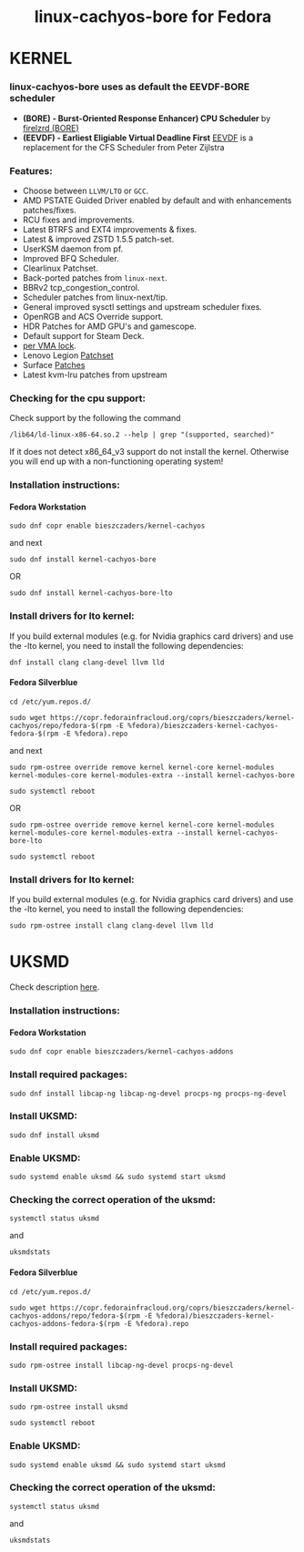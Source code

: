 <div align="center">
 
  <h1 align="center">linux-cachyos-bore for Fedora</h1>
</div>

# KERNEL

### linux-cachyos-bore uses as default the EEVDF-BORE scheduler
- **(BORE) - Burst-Oriented Response Enhancer) CPU Scheduler** by [firelzrd (BORE)](https://github.com/firelzrd/bore-scheduler)
- **(EEVDF) - Earliest Eligiable Virtual Deadline First** [EEVDF](https://lwn.net/Articles/927530/) is a replacement for the CFS Scheduler from Peter Zijlstra

### Features:
- Choose between `LLVM/LTO` or `GCC`.
- AMD PSTATE Guided Driver enabled by default and with enhancements patches/fixes.
- RCU fixes and improvements.
- Latest BTRFS and EXT4 improvements & fixes.
- Latest & improved ZSTD 1.5.5 patch-set.
- UserKSM daemon from pf.
- Improved BFQ Scheduler.
- Clearlinux Patchset.
- Back-ported patches from `linux-next`.
- BBRv2 tcp_congestion_control.
- Scheduler patches from linux-next/tip.
- General improved sysctl settings and upstream scheduler fixes.
- OpenRGB and ACS Override support.
- HDR Patches for AMD GPU's and gamescope.
- Default support for Steam Deck.
- [per VMA lock](https://lwn.net/Articles/924572/).
- Lenovo Legion [Patchset](https://github.com/johnfanv2/LenovoLegionLinux)
- Surface [Patches](https://github.com/linux-surface/linux-surface)
- Latest kvm-lru patches from upstream

### Checking for the cpu support:
Check support by the following the command
```
/lib64/ld-linux-x86-64.so.2 --help | grep "(supported, searched)"

```
If it does not detect x86_64_v3 support do not install the kernel. Otherwise you will end up with a non-functioning operating system! 

### Installation instructions:

#### Fedora Workstation

```
sudo dnf copr enable bieszczaders/kernel-cachyos
```

and next

```
sudo dnf install kernel-cachyos-bore
```

OR
```
sudo dnf install kernel-cachyos-bore-lto
```

### Install drivers for lto kernel:
If you build external modules (e.g. for Nvidia graphics card drivers) and use the -lto kernel, you need to install the following dependencies:
```
dnf install clang clang-devel llvm lld
```

#### Fedora Silverblue

```
cd /etc/yum.repos.d/

sudo wget https://copr.fedorainfracloud.org/coprs/bieszczaders/kernel-cachyos/repo/fedora-$(rpm -E %fedora)/bieszczaders-kernel-cachyos-fedora-$(rpm -E %fedora).repo
```

and next

```
sudo rpm-ostree override remove kernel kernel-core kernel-modules kernel-modules-core kernel-modules-extra --install kernel-cachyos-bore

sudo systemctl reboot
```

OR
```
sudo rpm-ostree override remove kernel kernel-core kernel-modules kernel-modules-core kernel-modules-extra --install kernel-cachyos-bore-lto

sudo systemctl reboot
```

### Install drivers for lto kernel:
If you build external modules (e.g. for Nvidia graphics card drivers) and use the -lto kernel, you need to install the following dependencies:
```
sudo rpm-ostree install clang clang-devel llvm lld
```


# UKSMD

Check description [here](https://github.com/CachyOS/uksmd).

### Installation instructions:

#### Fedora Workstation

```
sudo dnf copr enable bieszczaders/kernel-cachyos-addons
```

### Install required packages:

```
sudo dnf install libcap-ng libcap-ng-devel procps-ng procps-ng-devel
```

### Install UKSMD:

```
sudo dnf install uksmd
```

### Enable UKSMD:

```
sudo systemd enable uksmd && sudo systemd start uksmd
```

### Checking the correct operation of the uksmd:

```
systemctl status uksmd
```

and

```
uksmdstats
```

#### Fedora Silverblue

```
cd /etc/yum.repos.d/

sudo wget https://copr.fedorainfracloud.org/coprs/bieszczaders/kernel-cachyos-addons/repo/fedora-$(rpm -E %fedora)/bieszczaders-kernel-cachyos-addons-fedora-$(rpm -E %fedora).repo
```

### Install required packages:

```
sudo rpm-ostree install libcap-ng-devel procps-ng-devel
```

### Install UKSMD:

```
sudo rpm-ostree install uksmd

sudo systemctl reboot
```

### Enable UKSMD:

```
sudo systemd enable uksmd && sudo systemd start uksmd
```

### Checking the correct operation of the uksmd:

```
systemctl status uksmd
```

and

```
uksmdstats
```
